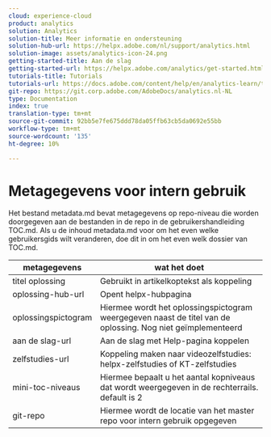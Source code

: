 ```yaml
---
cloud: experience-cloud
product: analytics
solution: Analytics
solution-title: Meer informatie en ondersteuning
solution-hub-url: https://helpx.adobe.com/nl/support/analytics.html
solution-image: assets/analytics-icon-24.png
getting-started-title: Aan de slag
getting-started-url: https://helpx.adobe.com/analytics/get-started.html
tutorials-title: Tutorials
tutorials-url: https://docs.adobe.com/content/help/en/analytics-learn/tutorials/overview.html
git-repo: https://git.corp.adobe.com/AdobeDocs/analytics.nl-NL
type: Documentation
index: true
translation-type: tm+mt
source-git-commit: 92bb5e7fe675ddd78da05ffb63cb5da0692e55bb
workflow-type: tm+mt
source-wordcount: '135'
ht-degree: 10%

---
```



# Metagegevens voor intern gebruik

Het bestand metadata.md bevat metagegevens op repo-niveau die worden doorgegeven aan de bestanden in de repo in de gebruikershandleiding TOC.md. Als u de inhoud metadata.md voor om het even welke gebruikersgids wilt veranderen, doe dit in om het even welk dossier van TOC.md.

| metagegevens | wat het doet |
|--- |--- |
| titel oplossing | Gebruikt in artikelkoptekst als koppeling |
| oplossing-hub-url | Opent helpx-hubpagina |
| oplossingspictogram | Hiermee wordt het oplossingspictogram weergegeven naast de titel van de oplossing. Nog niet geïmplementeerd |
| aan de slag-url | Aan de slag met Help-pagina koppelen |
| zelfstudies-url | Koppeling maken naar videozelfstudies: helpx-zelfstudies of KT-zelfstudies |
| mini-toc-niveaus | Hiermee bepaalt u het aantal kopniveaus dat wordt weergegeven in de rechterrails. default is 2 |
| git-repo | Hiermee wordt de locatie van het master repo voor intern gebruik opgegeven |
